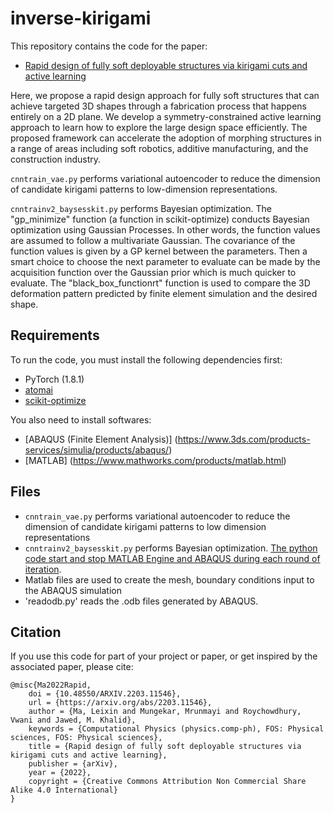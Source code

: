 # inverse-kirigami
This repository contains the code for the paper:
- [Rapid design of fully soft deployable structures via kirigami cuts and active learning](https://arxiv.org/abs/2203.11546)

Here, we propose a rapid design approach for fully soft structures that can achieve targeted 3D shapes through a fabrication process that happens entirely on a 2D plane. We develop a symmetry-constrained active learning approach to learn how to explore the large design space efficiently. The proposed framework can accelerate the adoption of morphing structures in a range of areas including soft robotics, additive manufacturing, and the construction industry.

`cnntrain_vae.py` performs variational autoencoder to reduce the dimension of candidate kirigami patterns to low-dimension representations. 

`cnntrainv2_baysesskit.py` performs Bayesian optimization. The "gp_minimize" function (a function in scikit-optimize) conducts Bayesian optimization using Gaussian Processes. 
In other words, the function values are assumed to follow a multivariate Gaussian. The covariance of the function values is given by a GP kernel between the parameters. Then a smart choice to choose the next parameter to evaluate can be made by the acquisition function over the Gaussian prior which is much quicker to evaluate.
The "black_box_functionrt" function is used to compare the 3D deformation pattern predicted by finite element simulation and the desired shape. 


## Requirements
To run the code, you must install the following dependencies first:
- PyTorch (1.8.1)
- [atomai](https://github.com/pycroscopy/atomai)
- [scikit-optimize](https://scikit-optimize.github.io/stable/)

You also need to install softwares:
- [ABAQUS (Finite Element Analysis)] (https://www.3ds.com/products-services/simulia/products/abaqus/)
- [MATLAB] (https://www.mathworks.com/products/matlab.html)

## Files
- `cnntrain_vae.py` performs variational autoencoder to reduce the dimension of candidate kirigami patterns to low dimension representations
- `cnntrainv2_baysesskit.py` performs Bayesian optimization. [The python code start and stop MATLAB Engine and ABAQUS during each round of iteration](https://www.mathworks.com/help/matlab/matlab_external/start-the-matlab-engine-for-python.html).
- Matlab files are used to create the mesh, boundary conditions input to the ABAQUS simulation
- 'readodb.py' reads the .odb files generated by ABAQUS.

## Citation
If you use this code for part of your project or paper, or get inspired by the associated paper, please cite:  

    @misc{Ma2022Rapid,
        doi = {10.48550/ARXIV.2203.11546},
        url = {https://arxiv.org/abs/2203.11546},
        author = {Ma, Leixin and Mungekar, Mrunmayi and Roychowdhury, Vwani and Jawed, M. Khalid},
        keywords = {Computational Physics (physics.comp-ph), FOS: Physical sciences, FOS: Physical sciences},
        title = {Rapid design of fully soft deployable structures via kirigami cuts and active learning},
        publisher = {arXiv},
        year = {2022},
        copyright = {Creative Commons Attribution Non Commercial Share Alike 4.0 International}
    }
